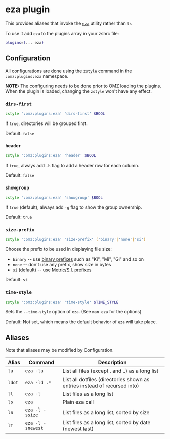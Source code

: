 # eza plugin

This provides aliases that invoke the [`eza`](https://github.com/eza-community/eza) utility rather than `ls`

To use it add `eza` to the plugins array in your zshrc file:

```zsh
plugins=(... eza)
```

## Configuration

All configurations are done using the `zstyle` command in the `:omz:plugins:eza` namespace.

**NOTE:** The configuring needs to be done prior to OMZ loading the plugins. When the plugin is loaded, changing the `zstyle` won't have any effect.

### `dirs-first`

```zsh
zstyle ':omz:plugins:eza' 'dirs-first' $BOOL
```

If `true`, directories will be grouped first.

Default: `false`


### `header`

```zsh
zstyle ':omz:plugins:eza' 'header' $BOOL
```

If `true`, always add `-h` flag to add a header row for each column.

Default: `false`


### `showgroup`

```zsh
zstyle ':omz:plugins:eza' 'showgroup' $BOOL
```

If `true` (default), always add `-g` flag to show the group ownership.

Default: `true`


### `size-prefix`

```zsh
zstyle ':omz:plugins:eza' 'size-prefix' ('binary'|'none'|'si')
```

Choose the prefix to be used in displaying file size:

* `binary` -- use [binary prefixes](https://en.wikipedia.org/wiki/Binary_prefix) such as "Ki", "Mi", "Gi" and so on
* `none` -- don't use any prefix, show size in bytes
* `si` (default) -- use [Metric/S.I. prefixes](https://en.wikipedia.org/wiki/Metric_prefix)

Default: `si`


### `time-style`

```zsh
zstyle ':omz:plugins:eza' 'time-style' $TIME_STYLE
```

Sets the `--time-style` option of `eza`. (See `man eza` for the options)

Default: Not set, which means the default behavior of `eza` will take place.


## Aliases

Note that aliases may be modified by Configuration.


| Alias   | Command           | Description                                                                 |
| ------- | ----------------- | --------------------------------------------------------------------------- |
| `la`    | `eza -la`         | List all files (except . and ..) as a long list                             |
| `ldot`  | `eza -ld .*`      | List all dotfiles (directories shown as entries instead of recursed into)   |
| `ll`    | `eza -l`          | List files as a long list                                                   |
| `ls`    | `eza`             | Plain eza call                                                              |
| `lS`    | `eza -l -ssize`   | List files as a long list, sorted by size                                   |
| `lT`    | `eza -l -snewest` | List files as a long list, sorted by date (newest last)                     |

